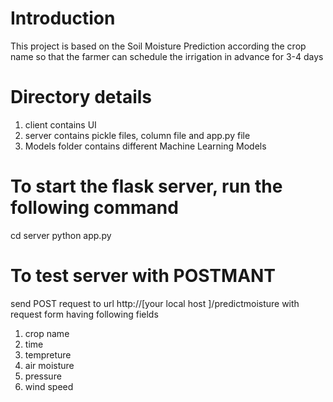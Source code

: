 # Introduction
This project is based on the Soil Moisture Prediction according the crop name so that the farmer can schedule the irrigation in advance for 3-4 days 



# Directory details
1. client contains UI
2. server contains pickle files, column file and app.py file 
3. Models folder contains different Machine Learning Models 

# To start the flask server, run the following command
cd server
python app.py

# To test server with POSTMANT 
send POST request to url http://[your local host ]/predictmoisture with request form having following fields
1. crop name 
2. time
3. tempreture
4. air moisture
5. pressure
6. wind speed


